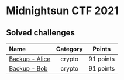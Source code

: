# Midnightsun CTF 2021

## Solved challenges

| Name | Category | Points |
| :--- | :-: | :-: |
| [Backup - Alice](alice.md) | crypto | 91 points |
| [Backup - Bob](bob.md) | crypto | 91 points |
